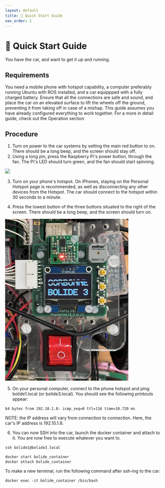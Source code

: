 ```yaml
---
layout: default
title: 🚀 Quick Start Guide
nav_order: 1
---
```


# 🚀 Quick Start Guide

You have the car, and want to get it up and running. 

## Requirements

You need a mobile phone with hotspot capability, a computer preferably running Ubuntu with ROS installed, and a car equippped with a fully charged battery. Ensure that all the connections are safe and sound, and place the car on an elevated surface to lift the wheels off the ground, preventing it from taking off in case of a mishap.
This guide assumes you have already configured everything to work together. For a more in detail guide, check out the Operation section

## Procedure

1. Turn on power to the car systems by setting the main red button to on. There should be a long beep, and the screen should stay off.
2. Using a long pin, press the Raspberry Pi's power button, through the fan. The Pi's LED should turn green, and the fan should start spinning.

<img src="assets/images/power_button.jpeg" width="400">

3. Turn on your phone's hotspot. On iPhones, staying on the Personal Hotspot page is recommended, as well as disconnecting any other devices from the Hotspot. The car should connect to the hotspot within 30 seconds to a minute.

4. Press the lowest button of the three buttons situated to the right of the screen. There should be a long beep, and the screen should turn on.

<img src="assets/images/screen_buttons.jpeg" width="400">

5. On your personal computer, connect to the phone hotspot and ping bolide1.local (or bolide3.local). You should see the following printouts appear:


```
64 bytes from 192.10.1.8: icmp_seq=0 ttl=116 time=10.720 ms
```

NOTE: the IP address will vary from connection to connection. Here, the car's IP address is 192.10.1.8. 

6. You can now SSH into the car, launch the docker container and attach to it. You are now free to execute whatever you want to.

```
ssh bolide1@bolide3.local
```

```
docker start bolide_container
docker attach bolide_container
```

To make a new terminal, run the following command after ssh-ing to the car: 
```
docker exec -it bolide_container /bin/bash
```
